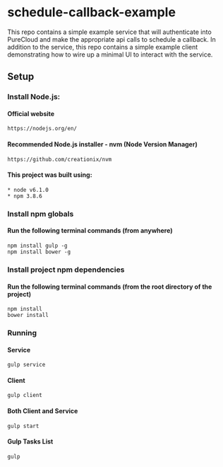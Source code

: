 # schedule-callback-example
This repo contains a simple example service that will authenticate into PureCloud and make the appropriate api calls to schedule a callback. In addition to the service, this repo contains a simple example client demonstrating how to wire up a minimal UI to interact with the service.

## Setup

### Install Node.js:
#### Official website
    https://nodejs.org/en/
#### Recommended Node.js installer - nvm (Node Version Manager)
    https://github.com/creationix/nvm
#### This project was built using:
    * node v6.1.0
    * npm 3.8.6

### Install npm globals
#### Run the following terminal commands (from anywhere)
```shell
npm install gulp -g
npm install bower -g
```

### Install project npm dependencies
#### Run the following terminal commands (from the root directory of the project)
```shell
npm install
bower install
```

### Running
#### Service
```shell
gulp service
```

#### Client
```shell
gulp client
```

#### Both Client and Service
```shell
gulp start
```

#### Gulp Tasks List
```shell
gulp
```
